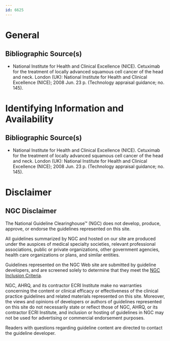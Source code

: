 ```yaml
---
id: 6625
---
```


# General

## Bibliographic Source(s)

- National Institute for Health and Clinical Excellence (NICE). Cetuximab for the treatment of locally advanced squamous cell cancer of the head and neck. London (UK): National Institute for Health and Clinical Excellence (NICE); 2008 Jun. 23 p. (Technology appraisal guidance; no. 145).

# Identifying Information and Availability

## Bibliographic Source(s)

- National Institute for Health and Clinical Excellence (NICE). Cetuximab for the treatment of locally advanced squamous cell cancer of the head and neck. London (UK): National Institute for Health and Clinical Excellence (NICE); 2008 Jun. 23 p. (Technology appraisal guidance; no. 145).

# Disclaimer

## NGC Disclaimer

The National Guideline Clearinghouse™ (NGC) does not develop, produce, approve, or endorse the guidelines represented on this site.

All guidelines summarized by NGC and hosted on our site are produced under the auspices of medical specialty societies, relevant professional associations, public or private organizations, other government agencies, health care organizations or plans, and similar entities.

Guidelines represented on the NGC Web site are submitted by guideline developers, and are screened solely to determine that they meet the [NGC Inclusion Criteria](/help-and-about/summaries/inclusion-criteria).

NGC, AHRQ, and its contractor ECRI Institute make no warranties concerning the content or clinical efficacy or effectiveness of the clinical practice guidelines and related materials represented on this site. Moreover, the views and opinions of developers or authors of guidelines represented on this site do not necessarily state or reflect those of NGC, AHRQ, or its contractor ECRI Institute, and inclusion or hosting of guidelines in NGC may not be used for advertising or commercial endorsement purposes.

Readers with questions regarding guideline content are directed to contact the guideline developer.


